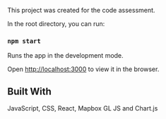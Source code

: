 This project was created for the code assessment.

In the root directory, you can run:

### `npm start`

Runs the app in the development mode.

Open [http://localhost:3000](http://localhost:3000) to view it in the browser.

## Built With

JavaScript, CSS, React, Mapbox GL JS and Chart.js
